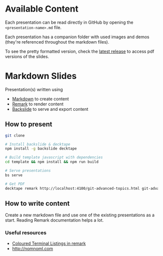 # Available Content

Each presentation can be read directly in GitHub by opening the `<presentation-name>.md` file.

Each presentation has a companion folder with used images and demos (they're referenced throughout the markdown files).

To see the pretty formatted version, check the [latest release](https://github.com/brunombsilva/slides/releases/latest) to access pdf versions of the slides.

# Markdown Slides

Presentation(s) written using

* [Markdown](https://daringfireball.net/projects/markdown/syntax) to create content
* [Remark](https://remarkjs.com/) to render content
* [Backslide](https://sinedied.github.io/backslide/) to serve and export content

## How to present

```bash
git clone

# Install backslide & decktape
npm install -g backslide decktape

# Build template javascript with dependencies
cd template && npm install && npm run build

# Serve presentations
bs serve

# Get PDF
decktape remark http://localhost:4100/git-advanced-topics.html git-advanced-topics.pdf
```

## How to write content

Create a new markdown file and use one of the existing presentations as a start. Reading Remark documentation helps a lot.

### Useful resources

* [Coloured Terminal Listings
in remark](http://joshbode.github.io/remark/ansi.html#1)
* http://nomnoml.com

